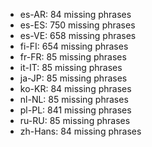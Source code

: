 - es-AR: 84 missing phrases
- es-ES: 750 missing phrases
- es-VE: 658 missing phrases
- fi-FI: 654 missing phrases
- fr-FR: 85 missing phrases
- it-IT: 85 missing phrases
- ja-JP: 85 missing phrases
- ko-KR: 84 missing phrases
- nl-NL: 85 missing phrases
- pl-PL: 841 missing phrases
- ru-RU: 85 missing phrases
- zh-Hans: 84 missing phrases
